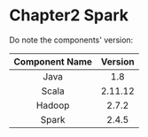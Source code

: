 # Chapter2 Spark

Do note the components' version:

| Component Name | Version |
| :---: | :---: |
| Java | 1.8 |
| Scala | 2.11.12 |
| Hadoop | 2.7.2 |
| Spark | 2.4.5 |



